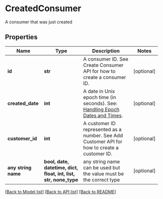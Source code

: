 # CreatedConsumer

A consumer that was just created

## Properties
Name | Type | Description | Notes
------------ | ------------- | ------------- | -------------
**id** | **str** | A consumer ID. See Create Consumer API for how to create a consumer ID. | [optional] 
**created_date** | **int** | A date in Unix epoch time (in seconds). See: [Handling Epoch Dates and Times](https://developer.mastercard.com/open-banking-us/documentation/codes-and-formats/). | [optional] 
**customer_id** | **int** | A customer ID represented as a number. See Add Customer API for how to create a customer ID. | [optional] 
**any string name** | **bool, date, datetime, dict, float, int, list, str, none_type** | any string name can be used but the value must be the correct type | [optional]

[[Back to Model list]](../README.md#documentation-for-models) [[Back to API list]](../README.md#documentation-for-api-endpoints) [[Back to README]](../README.md)


